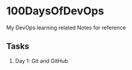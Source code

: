 # 100DaysOfDevOps

My DevOps learning related Notes for reference

## Tasks

1. Day 1: Git and GitHub
